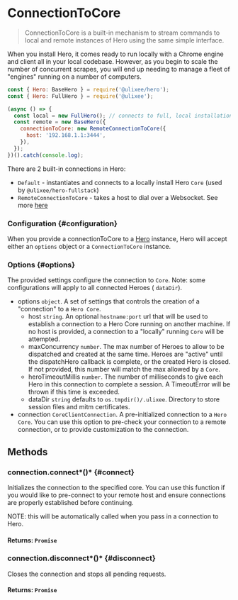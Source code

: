 # ConnectionToCore

> ConnectionToCore is a built-in mechanism to stream commands to local and remote instances of Hero using the same simple interface.

When you install Hero, it comes ready to run locally with a Chrome engine and client all in your local codebase. However, as you begin to scale the number of concurrent scrapes, you will end up needing to manage a fleet of "engines" running on a number of computers.

```javascript
const { Hero: BaseHero } = require('@ulixee/hero');
const { Hero: FullHero } = require('@ulixee');

(async () => {
  const local = new FullHero(); // connects to full, local installation
  const remote = new BaseHero({
    connectionToCore: new RemoteConnectionToCore({
      host: '192.168.1.1:3444',
    }),
  });
})().catch(console.log);
```

There are 2 built-in connections in Hero:

- `Default` - instantiates and connects to a locally install Hero `Core` (used by `@ulixee/hero-fullstack`)
- `RemoteConnectionToCore` - takes a host to dial over a Websocket. See more [here](/docs/advanced/remote)

### Configuration {#configuration}

When you provide a connectionToCore to a [Hero](/docs/basic-interfaces/hero) instance, Hero will accept either an `options` object or a `ConnectionToCore` instance.

### Options {#options}

The provided settings configure the connection to `Core`. Note: some configurations will apply to all connected Heroes ( `dataDir`).

- options `object`. A set of settings that controls the creation of a "connection" to a `Hero Core`.
  - host `string`. An optional `hostname:port` url that will be used to establish a connection to a Hero Core running on another machine. If no host is provided, a connection to a "locally" running `Core` will be attempted.
  - maxConcurrency `number`. The max number of Heroes to allow to be dispatched and created at the same time. Heroes are "active" until the dispatchHero callback is complete, or the created Hero is closed. If not provided, this number will match the max allowed by a `Core`.
  - heroTimeoutMillis `number`. The number of milliseconds to give each Hero in this connection to complete a session. A TimeoutError will be thrown if this time is exceeded.
  - dataDir `string` defaults to `os.tmpdir()/.ulixee`. Directory to store session files and mitm certificates.
- connection `CoreClientConnection`. A pre-initialized connection to a `Hero Core`. You can use this option to pre-check your connection to a remote connection, or to provide customization to the connection.

## Methods

### connection.connect*()* {#connect}

Initializes the connection to the specified core. You can use this function if you would like to pre-connect to your remote host and ensure connections are properly established before continuing.

NOTE: this will be automatically called when you pass in a connection to Hero.

#### **Returns**: `Promise`

### connection.disconnect*()* {#disconnect}

Closes the connection and stops all pending requests.

#### **Returns**: `Promise`
